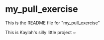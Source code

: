 # my_pull_exercise

This is the README file for "my_pull_exercise"

This is Kaylah's silly little project ~
